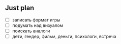 ## Just plan
- [ ] записать формат игры
- [ ] подумать над визуалом
- [ ] поискать аналоги
- [ ] дети, гендер, фильм, деньги, психологи, встреча
